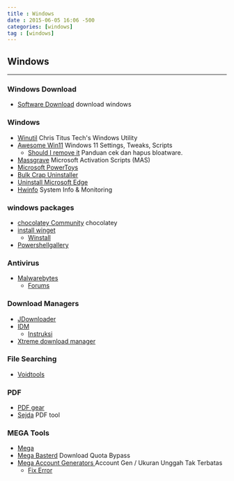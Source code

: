 ```yaml
---
title : Windows
date : 2015-06-05 16:06 -500
categories: [windows]
tag : [windows]
---
```

## Windows
---

### Windows Download
- [Software Download](https://www.microsoft.com/en-us/software-download/)
  download windows

### Windows
- [Winutil](https://github.com/ChrisTitusTech/winutil) 
  Chris Titus Tech's Windows Utility
- [Awesome Win11](https://github.com/awesome-windows11/windows11)
  Windows 11 Settings, Tweaks, Scripts
  - [Should I remove it](https://www.shouldiremoveit.com/index.aspx)
    Panduan cek dan hapus bloatware.
- [Massgrave](https://massgrave.dev/)
  Microsoft Activation Scripts (MAS)
- [Microsoft PowerToys](https://learn.microsoft.com/en-us/windows/powertoys/)
- [Bulk Crap Uninstaller](https://www.bcuninstaller.com/)
- [Uninstall Microsoft Edge](https://gist.github.com/ave9858/c3451d9f452389ac7607c99d45edecc6)
- [Hwinfo](https://www.hwinfo.com/)
  System Info & Monitoring

### windows packages
- [chocolatey Community](https://community.chocolatey.org/)
  chocolatey
- [install winget](https://learn.microsoft.com/en-us/windows/package-manager/winget/)
  - [Winstall](https://winstall.app/)
- [Powershellgallery](https://www.powershellgallery.com/)

### Antivirus
- [Malwarebytes](https://www.malwarebytes.com/)
  - [Forums](https://forums.malwarebytes.com/forum/7-windows-malware-removal-help-support/)

### Download Managers
- [JDownloader](https://jdownloader.org/jdownloader2)
- [IDM](https://rentry.co/FMHYBase64#idm)
  - [Instruksi](https://rentry.org/installidm)
- [Xtreme download manager](https://xtremedownloadmanager.com/)

### File Searching
- [Voidtools](https://voidtools.com/)


### PDF
- [PDF gear](https://www.pdfgear.com/)
- [Sejda](https://www.sejda.com/)
  PDF tool

### MEGA Tools
- [Mega](https://mega.io/)
- [Mega Basterd](https://github.com/tonikelope/megabasterd)
  Download Quota Bypass
- [Mega Account Generators ](https://rentry.co/fmhybase64#mega-gen)
  Account Gen / Ukuran Unggah Tak Terbatas
  - [Fix Error](https://rentry.co/mega_account_generator)
